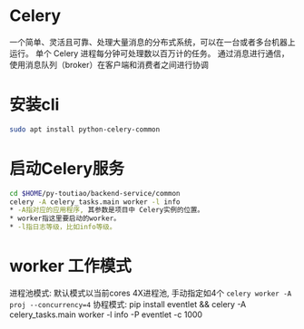 # Celery
一个简单、灵活且可靠、处理大量消息的分布式系统，可以在一台或者多台机器上运行。
单个 Celery 进程每分钟可处理数以百万计的任务。
通过消息进行通信，使用消息队列（broker）在客户端和消费者之间进行协调

# 安装cli
```bash
sudo apt install python-celery-common
```
# 启动Celery服务
```bash
cd $HOME/py-toutiao/backend-service/common
celery -A celery_tasks.main worker -l info
* -A指对应的应用程序, 其参数是项目中 Celery实例的位置。
* worker指这里要启动的worker。
* -l指日志等级，比如info等级。
```

# worker 工作模式
进程池模式: 默认模式以当前cores 4X进程池, 手动指定如4个 `celery worker -A proj --concurrency=4`
协程模式: pip install eventlet && celery -A celery_tasks.main worker -l info -P eventlet -c 1000